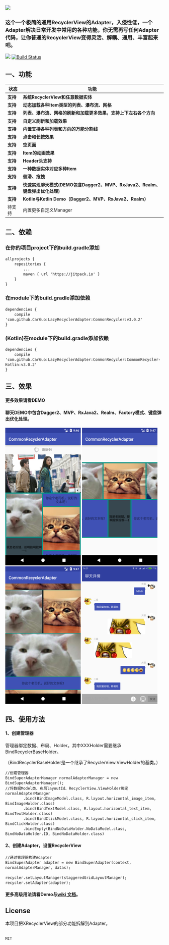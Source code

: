 
![](https://github.com/CarGuo/LazyRecyclerAdapter/blob/master/33.png)

### 这个一个极简的通用RecyclerView的Adapter，入侵性低，一个Adapter解决日常开发中常用的各种功能，你无需再写任何Adapter代码，让你普通的RecyclerView变得灵活、解耦、通用、丰富起来吧。

[![](https://jitpack.io/v/CarGuo/LazyRecyclerAdapter.svg)](https://jitpack.io/#CarGuo/LazyRecyclerAdapter)
[![Build Status](https://travis-ci.org/CarGuo/LazyRecyclerAdapter.svg?branch=master)](https://travis-ci.org/CarGuo/LazyRecyclerAdapter)

## 一、功能

状态 | 功能
-------- | ---
**支持**|**系统RecyclerView和任意数据实体**
**支持**|**动态加载各种Item类型的列表、瀑布流、网格**
**支持**|**列表、瀑布流、网格的刷新和加载更多效果，支持上下左右各个方向**
**支持**|**自定义刷新和加载效果**
**支持**|**内置支持各种列表和方向的万能分割线**
**支持**|**点击和长按效果**
**支持**|**空页面**
**支持**|**Item的动画效果**
**支持**|**Header头支持**
**支持**|**一种数据实体对应多种Item**
**支持**|**侧滑、拖拽**
**支持**|**快速实现聊天模式(DEMO包含Dagger2、MVP、RxJava2、Realm、键盘弹出优化处理)**
**支持**|**Kotlin与Kotlin Demo（Dagger2、MVP、RxJava2、Realm）**
待支持|内置更多自定义Manager

## 二、依赖

### 在你的项目project下的build.gradle添加
```
allprojects {
	repositories {
		...
		maven { url 'https://jitpack.io' }
	}
}
```
### 在module下的build.gradle添加依赖
```
dependencies {
    compile 'com.github.CarGuo:LazyRecyclerAdapter:CommonRecycler:v3.0.2'
}

```

### (Kotlin)在module下的build.gradle添加依赖
```
dependencies {
    compile 'com.github.CarGuo:LazyRecyclerAdapter:CommonRecycler:CommonRecycler-Kotlin:v3.0.2'
}

```


## 三、效果
#### 更多效果请看DEMO
#### 聊天DEMO中包含Dagger2、MVP、RxJava2、Realm、Factory模式、键盘弹出优化处理。
<div>
<img src="https://github.com/CarGuo/CommonRecycler/blob/master/12.png" width="240px" height="436px"/>
<img src="https://github.com/CarGuo/CommonRecycler/blob/master/13.png" width="240px" height="436px"/>
<img src="https://github.com/CarGuo/CommonRecycler/blob/master/14.png" width="240px" height="436px"/>
<img src="https://github.com/CarGuo/CommonRecycler/blob/master/15.png" width="240px" height="436px"/>
</div>

## 四、使用方法

#### 1、创建管理器

管理器绑定数据、布局、Holder。其中XXXHolder需要继承BindRecyclerBaseHolder。

（BindRecyclerBaseHolder是一个继承了RecyclerView.ViewHolder的基类。）

```
//创建管理器
BindSuperAdapterManager normalAdapterManager = new BindSuperAdapterManager();
//将数据Model类、布局layoutId、RecyclerView.ViewHolder绑定
normalAdapterManager
        .bind(BindImageModel.class, R.layout.horizontal_image_item, BindImageHolder.class)
        .bind(BindTextModel.class, R.layout.horizontal_text_item, BindTextHolder.class)
        .bind(BindClickModel.class, R.layout.horizontal_click_item, BindClickHolder.class)
        .bindEmpty(BindNoDataHolder.NoDataModel.class, BindNoDataHolder.ID, BindNoDataHolder.class)
```

#### 2、创建Adapter，设置RecyclerView

```
//通过管理器构建Adapter
BindSuperAdapter adapter = new BindSuperAdapter(context, normalAdapterManager, datas);

recycler.setLayoutManager(staggeredGridLayoutManager);
recycler.setAdapter(adapter);

```

#### 更多高级用法请看Demo与[wiki 文档](https://github.com/CarGuo/LazyRecyclerAdapter/wiki)。

## License

本项目把XRecyclerView的部分功能拆解到Adapter。

```

MIT


```
